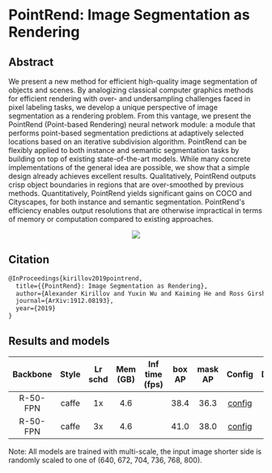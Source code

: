 # PointRend: Image Segmentation as Rendering

## Abstract

<!-- [ABSTRACT] -->

We present a new method for efficient high-quality image segmentation of objects and scenes. By analogizing classical computer graphics methods for efficient rendering with over- and undersampling challenges faced in pixel labeling tasks, we develop a unique perspective of image segmentation as a rendering problem. From this vantage, we present the PointRend (Point-based Rendering) neural network module: a module that performs point-based segmentation predictions at adaptively selected locations based on an iterative subdivision algorithm. PointRend can be flexibly applied to both instance and semantic segmentation tasks by building on top of existing state-of-the-art models. While many concrete implementations of the general idea are possible, we show that a simple design already achieves excellent results. Qualitatively, PointRend outputs crisp object boundaries in regions that are over-smoothed by previous methods. Quantitatively, PointRend yields significant gains on COCO and Cityscapes, for both instance and semantic segmentation. PointRend's efficiency enables output resolutions that are otherwise impractical in terms of memory or computation compared to existing approaches. 

<!-- [IMAGE] -->
<div align=center>
<img src="https://user-images.githubusercontent.com/40661020/143970097-d38b6801-d3c8-468f-b8b0-639be3689907.png"/>
</div>

<!-- [PAPER_TITLE: PointRend: Image Segmentation as Rendering] -->
<!-- [PAPER_URL: https://arxiv.org/abs/1912.08193] -->

## Citation

<!-- [ALGORITHM] -->

```latex
@InProceedings{kirillov2019pointrend,
  title={{PointRend}: Image Segmentation as Rendering},
  author={Alexander Kirillov and Yuxin Wu and Kaiming He and Ross Girshick},
  journal={ArXiv:1912.08193},
  year={2019}
}
```

## Results and models

| Backbone | Style | Lr schd | Mem (GB) | Inf time (fps) | box AP | mask AP |                                                             Config                                                             |                                                                                                                                                                        Download                                                                                                                                                                        |
| :------: | :---: | :-----: | :------: | :------------: | :----: | :-----: | :----------------------------------------------------------------------------------------------------------------------------: | :----------------------------------------------------------------------------------------------------------------------------------------------------------------------------------------------------------------------------------------------------------------------------------------------------------------------------------------------------: |
| R-50-FPN | caffe |   1x    |   4.6    |                |  38.4  |  36.3   | [config](https://github.com/open-mmlab/mmdetection/tree/master/configs/point_rend/point_rend_r50_caffe_fpn_mstrain_1x_coco.py) | [model](https://download.openmmlab.com/mmdetection/v2.0/point_rend/point_rend_r50_caffe_fpn_mstrain_1x_coco/point_rend_r50_caffe_fpn_mstrain_1x_coco-1bcb5fb4.pth) &#124; [log](https://download.openmmlab.com/mmdetection/v2.0/point_rend/point_rend_r50_caffe_fpn_mstrain_1x_coco/point_rend_r50_caffe_fpn_mstrain_1x_coco_20200612_161407.log.json) |
| R-50-FPN | caffe |   3x    |   4.6    |                |  41.0  |  38.0   | [config](https://github.com/open-mmlab/mmdetection/tree/master/configs/point_rend/point_rend_r50_caffe_fpn_mstrain_3x_coco.py) | [model](https://download.openmmlab.com/mmdetection/v2.0/point_rend/point_rend_r50_caffe_fpn_mstrain_3x_coco/point_rend_r50_caffe_fpn_mstrain_3x_coco-e0ebb6b7.pth) &#124; [log](https://download.openmmlab.com/mmdetection/v2.0/point_rend/point_rend_r50_caffe_fpn_mstrain_3x_coco/point_rend_r50_caffe_fpn_mstrain_3x_coco_20200614_002632.log.json) |

Note: All models are trained with multi-scale, the input image shorter side is randomly scaled to one of (640, 672, 704, 736, 768, 800).
